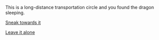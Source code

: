 This is a long-distance transportation circle and you found the dragon sleeping.

[Sneak towards it](4.md)

[Leave it alone](../2/1.md)

